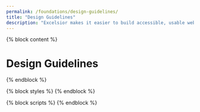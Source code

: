 ```yaml
---
permalink: /foundations/design-guidelines/
title: "Design Guidelines"
description: "Excelsior makes it easier to build accessible, usable websites for New York State."
---
```


{% block content %}

# Design Guidelines

{% endblock %}

{% block styles %}
{% endblock %}

{% block scripts %}
{% endblock %}